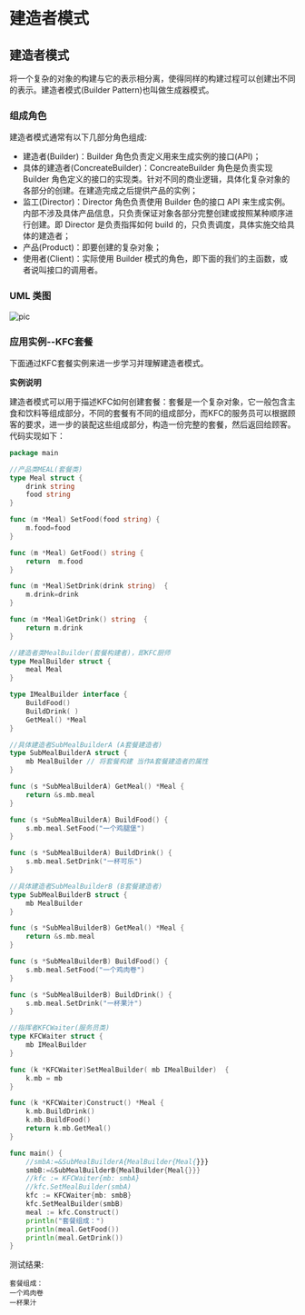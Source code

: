 # 建造者模式

## 建造者模式

将一个复杂的对象的构建与它的表示相分离，使得同样的构建过程可以创建出不同的表示。建造者模式(Builder Pattern)也叫做生成器模式。

### 组成角色

建造者模式通常有以下几部分角色组成:

- 建造者(Builder)：Builder 角色负责定义用来生成实例的接口(API)；
- 具体的建造者(ConcreateBuilder)：ConcreateBuilder 角色是负责实现 Builder 角色定义的接口的实现类。针对不同的商业逻辑，具体化复杂对象的各部分的创建。在建造完成之后提供产品的实例；
- 监工(Director)：Director 角色负责使用 Builder 色的接口 API 来生成实例。内部不涉及具体产品信息，只负责保证对象各部分完整创建或按照某种顺序进行创建。即 Director 是负责指挥如何 build 的，只负责调度，具体实施交给具体的建造者；
- 产品(Product)：即要创建的复杂对象；
- 使用者(Client)：实际使用 Builder 模式的角色，即下面的我们的主函数，或者说叫接口的调用者。



### UML 类图


![pic](../imgs/builder.png)



### 应用实例--KFC套餐

  下面通过KFC套餐实例来进一步学习并理解建造者模式。

**实例说明**

  建造者模式可以用于描述KFC如何创建套餐：套餐是一个复杂对象，它一般包含主食和饮料等组成部分，不同的套餐有不同的组成部分，而KFC的服务员可以根据顾客的要求，进一步的装配这些组成部分，构造一份完整的套餐，然后返回给顾客。代码实现如下：

```go
package main

//产品类MEAL(套餐类)
type Meal struct {
	drink string
	food string
}

func (m *Meal) SetFood(food string) {
	m.food=food
}

func (m *Meal) GetFood() string {
	return  m.food
}

func (m *Meal)SetDrink(drink string)  {
	m.drink=drink
}

func (m *Meal)GetDrink() string  {
	return m.drink
}

//建造者类MealBuilder(套餐构建者)，即KFC厨师
type MealBuilder struct {
	meal Meal
}

type IMealBuilder interface {
	BuildFood()
	BuildDrink( )
	GetMeal() *Meal
}

//具体建造者SubMealBuilderA (A套餐建造者)
type SubMealBuilderA struct {
	mb MealBuilder // 将套餐构建 当作A套餐建造者的属性
}

func (s *SubMealBuilderA) GetMeal() *Meal {
	return &s.mb.meal
}

func (s *SubMealBuilderA) BuildFood() {
	s.mb.meal.SetFood("一个鸡腿堡")
}

func (s *SubMealBuilderA) BuildDrink() {
	s.mb.meal.SetDrink("一杯可乐")
}

//具体建造者SubMealBuilderB (B套餐建造者)
type SubMealBuilderB struct {
	mb MealBuilder
}

func (s *SubMealBuilderB) GetMeal() *Meal {
	return &s.mb.meal
}

func (s *SubMealBuilderB) BuildFood() {
	s.mb.meal.SetFood("一个鸡肉卷")
}

func (s *SubMealBuilderB) BuildDrink() {
	s.mb.meal.SetDrink("一杯果汁")
}

//指挥者KFCWaiter(服务员类)
type KFCWaiter struct {
	mb IMealBuilder
}

func (k *KFCWaiter)SetMealBuilder( mb IMealBuilder)  {
	k.mb = mb
}

func (k *KFCWaiter)Construct() *Meal {
	k.mb.BuildDrink()
	k.mb.BuildFood()
	return k.mb.GetMeal()
}

func main() {
	//smbA:=&SubMealBuilderA{MealBuilder{Meal{}}}
	smbB:=&SubMealBuilderB{MealBuilder{Meal{}}}
	//kfc := KFCWaiter{mb: smbA}
	//kfc.SetMealBuilder(smbA)
	kfc := KFCWaiter{mb: smbB}
	kfc.SetMealBuilder(smbB)
	meal := kfc.Construct()
	println("套餐组成：")
	println(meal.GetFood())
	println(meal.GetDrink())
}

```

测试结果:

```shell
套餐组成：
一个鸡肉卷
一杯果汁
```

